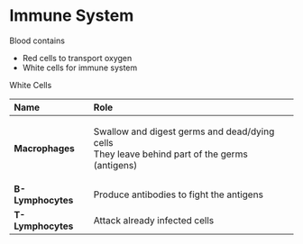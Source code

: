 # Immune System

Blood contains 

* Red cells to transport oxygen
* White cells for immune system

White Cells 

<table>
  <thead>
    <tr>
      <th style="text-align:left">Name</th>
      <th style="text-align:left">Role</th>
    </tr>
  </thead>
  <tbody>
    <tr>
      <td style="text-align:left"><b>Macrophages</b>
      </td>
      <td style="text-align:left">
        <p>Swallow and digest germs and dead/dying cells
          <br />They leave behind part of the germs (antigens)</p>
        <p></p>
      </td>
    </tr>
    <tr>
      <td style="text-align:left"><b>B-Lymphocytes</b>
      </td>
      <td style="text-align:left">Produce antibodies to fight the antigens</td>
    </tr>
    <tr>
      <td style="text-align:left"><b>T-Lymphocytes</b>
      </td>
      <td style="text-align:left">Attack already infected cells</td>
    </tr>
  </tbody>
</table>

